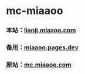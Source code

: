 # mc-miaaoo


### 本站：[lianji.miaaoo.com](https://lianji.miaaoo.com)
### 备用：[miaaoo.pages.dev](https://miaaoo.pages.dev)

### 原站：[mc.miaaoo.com](https://mc.miaaoo.com)
